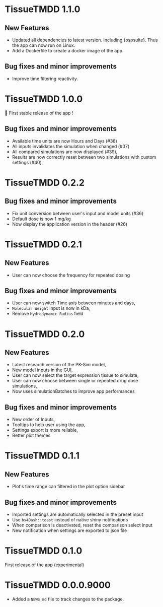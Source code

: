 # TissueTMDD 1.1.0

## New Features

- Updated all dependencies to latest version. Including {ospsuite}. Thus the app can now run on Linux.
- Add a Dockerfile to create a docker image of the app.

## Bug fixes and minor improvements

- Improve time filtering reactivity.


# TissueTMDD 1.0.0

🎉 First stable release of the app !

## Bug fixes and minor improvements

- Available time units are now Hours and Days (#38)
- All inputs invalidates the simulation when changed (#37)
- All compared simulations are now displayed (#39),
- Results are now correctly reset between two simulations with custom settings (#40),


# TissueTMDD 0.2.2

## Bug fixes and minor improvements

* Fix unit conversion between user's input and model units (#36)
* Default dose is now 1 mg/kg
* Now display the application version in the header (#26)

# TissueTMDD 0.2.1

## New Features

* User can now choose the frequency for repeated dosing

## Bug fixes and minor improvements

* User can now switch Time axis between minutes and days,
* `Molecular Weight` input is now in kDa,
* Remove `Hydrodynamic Radius` field

# TissueTMDD 0.2.0

## New Features

* Latest research version of the PK-Sim model,
* New model inputs in the GUI,
* User can now select the target expression tissue to simulate,
* User can now choose between single or repeated drug dose simulations,
* Now uses simulationBatches to improve app performances

## Bug fixes and minor improvements

* New order of Inputs,
* Tooltips to help user using the app,
* Settings export is more reliable,
* Better plot themes

# TissueTMDD 0.1.1

## New Features

* Plot's time range can filtered in the plot option sidebar

## Bug fixes and minor improvements

* Imported settings are automatically selected in the preset input
* Use `bs4Dash::toast` instead of native shiny notifications
* When comparison is deactivated, reset the comparison select input
* New notification when settings are exported to json file
  
# TissueTMDD 0.1.0

First release of the app (experimental)

# TissueTMDD 0.0.0.9000

* Added a `NEWS.md` file to track changes to the package.
